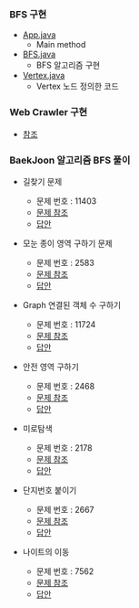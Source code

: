 ### BFS 구현
- <a href="https://github.com/hongjw1991/java-data_structure-algorithm/tree/master/Algorithm/Problem_Solve/BFS/App.java">App.java</a>
    - Main method
- <a href="https://github.com/hongjw1991/java-data_structure-algorithm/tree/master/Algorithm/Problem_Solve/BFS/BFS.java">BFS.java</a>
    - BFS 알고리즘 구현
- <a href="https://github.com/hongjw1991/java-data_structure-algorithm/tree/master/Algorithm/Problem_Solve/BFS/Vertex.java">Vertex.java</a>
    - Vertex 노드 정의한 코드

### Web Crawler 구현
- <a href="https://github.com/hongjw1991/java-data_structure-algorithm/tree/master/Algorithm/Problem_Solve/BFS/WebCrawler">참조</a>


### BaekJoon 알고리즘 BFS 풀이
- 길찾기 문제
    - 문제 번호 : 11403
    - <a href="https://www.acmicpc.net/problem/11403">문제 참조</a>
    - <a href="https://github.com/hongjw1991/java-data_structure-algorithm/tree/master/Algorithm/Problem_Solve/BFS/BaekJoon11403.java">답안</a>

- 모눈 종이 영역 구하기 문제
    - 문제 번호 : 2583
    - <a href="https://www.acmicpc.net/problem/2583">문제 참조</a>
    - <a href="https://github.com/hongjw1991/java-data_structure-algorithm/tree/master/Algorithm/Problem_Solve/BFS/BaekJoon2583.java">답안</a>
    
- Graph 연결된 객체 수 구하기
    - 문제 번호 : 11724
    - <a href="https://www.acmicpc.net/problem/11724">문제 참조</a>
    - <a href="https://github.com/hongjw1991/java-data_structure-algorithm/tree/master/Algorithm/Problem_Solve/BFS/BaekJoon11724.java">답안</a>

- 안전 영역 구하기
    - 문제 번호 : 2468
    - <a href="https://www.acmicpc.net/problem/2468">문제 참조</a>
    - <a href="https://github.com/hongjw1991/java-data_structure-algorithm/tree/master/Algorithm/Problem_Solve/BFS/BaekJoon2468.java">답안</a>

- 미로탐색
    - 문제 번호 : 2178
    - <a href="https://www.acmicpc.net/problem/2178">문제 참조</a>
    - <a href="https://github.com/hongjw1991/java-data_structure-algorithm/tree/master/Algorithm/Problem_Solve/BFS/BaekJoon2178.java">답안</a>

- 단지번호 붙이기
    - 문제 번호 : 2667
    - <a href="https://www.acmicpc.net/problem/2667">문제 참조</a>
    - <a href="https://github.com/hongjw1991/java-data_structure-algorithm/tree/master/Algorithm/Problem_Solve/BFS/BaekJoon2667.java">답안</a>

- 나이트의 이동
    - 문제 번호 : 7562
    - <a href="https://www.acmicpc.net/problem/7562">문제 참조</a>
    - <a href="https://github.com/hongjw1991/java-data_structure-algorithm/tree/master/Algorithm/Problem_Solve/BFS/BaekJoon7562.java">답안</a>